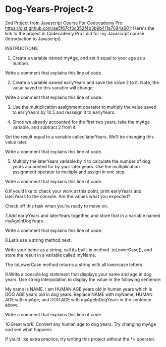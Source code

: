 # Dog-Years-Project-2
2nd Project from Javascript Course For Codecademy Pro
https://gist.github.com/ae5f67cf3c352f4b3b9b411a7084a601: Here's the link to the project in Codecademy Pro I did for my Javascript course (Introduction to Javascript).

INSTRUCTIONS

1. Create a variable named myAge, and set it equal to your age as a number.

Write a comment that explains this line of code.

2. Create a variable named earlyYears and save the value 2 to it. Note, the value saved to this variable will change.

Write a comment that explains this line of code.

3. Use the multiplication assignment operator to multiply the value saved to earlyYears by 10.5 and reassign it to earlyYears.

4. Since we already accounted for the first two years, take the myAge variable, and subtract 2 from it.

Set the result equal to a variable called laterYears. We’ll be changing this value later.

Write a comment that explains this line of code.

5. Multiply the laterYears variable by 4 to calculate the number of dog years accounted for by your later years. Use the multiplication assignment operator to multiply and assign in one step.

Write a comment that explains this line of code.

6.If you’d like to check your work at this point, print earlyYears and laterYears to the console. Are the values what you expected?

Check off this task when you’re ready to move on.

7.Add earlyYears and laterYears together, and store that in a variable named myAgeInDogYears.

Write a comment that explains this line of code.

8.Let’s use a string method next.

Write your name as a string, call its built-in method .toLowerCase(), and store the result in a variable called myName.

The toLowerCase method returns a string with all lowercase letters.



9.Write a console.log statement that displays your name and age in dog years. Use string interpolation to display the value in the following sentence:

My name is NAME. I am HUMAN AGE years old in human years which is DOG AGE years old in dog years.
Replace NAME with myName, HUMAN AGE with myAge, and DOG AGE with myAgeInDogYears in the sentence above.

Write a comment that explains this line of code.

10.Great work! Convert any human age to dog years. Try changing myAge and see what happens.

If you’d like extra practice, try writing this project without the *= operator.
